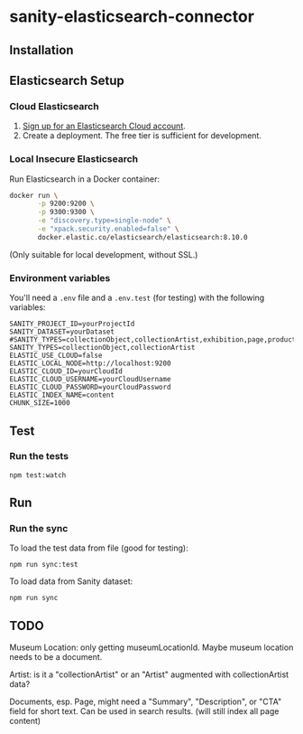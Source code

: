 # sanity-elasticsearch-connector

## Installation

## Elasticsearch Setup

### Cloud Elasticsearch

1. [Sign up for an Elasticsearch Cloud account](https://cloud.elastic.co/).
2. Create a deployment. The free tier is sufficient for development.

### Local Insecure Elasticsearch

Run Elasticsearch in a Docker container:

```bash
docker run \
       -p 9200:9200 \
       -p 9300:9300 \
       -e "discovery.type=single-node" \
       -e "xpack.security.enabled=false" \
       docker.elastic.co/elasticsearch/elasticsearch:8.10.0
```

(Only suitable for local development, without SSL.)

### Environment variables

You'll need a `.env` file and a `.env.test` (for testing) with the following variables:

```
SANITY_PROJECT_ID=yourProjectId
SANITY_DATASET=yourDataset
#SANITY_TYPES=collectionObject,collectionArtist,exhibition,page,product
SANITY_TYPES=collectionObject,collectionArtist
ELASTIC_USE_CLOUD=false
ELASTIC_LOCAL_NODE=http://localhost:9200
ELASTIC_CLOUD_ID=yourCloudId
ELASTIC_CLOUD_USERNAME=yourCloudUsername
ELASTIC_CLOUD_PASSWORD=yourCloudPassword
ELASTIC_INDEX_NAME=content
CHUNK_SIZE=1000
```

## Test

### Run the tests

```
npm test:watch
```

## Run

### Run the sync

To load the test data from file (good for testing):

```
npm run sync:test
```

To load data from Sanity dataset:

```
npm run sync
```

## TODO

Museum Location: only getting museumLocationId. Maybe museum location needs to be a document.

Artist: is it a "collectionArtist" or an "Artist" augmented with collectionArtist data?

Documents, esp. Page, might need a "Summary", "Description", or "CTA" field for short text. Can be used in search results. (will still index all page content)
